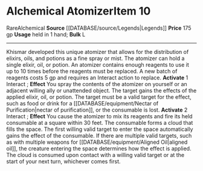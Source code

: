 ﻿---
bulk: L
id: '779'
item_category: Alchemical Items
item_subcategory: Alchemical Other
level: '10'
name: Alchemical Atomizer
price: 175 gp
rarity: Rare
source: '[[DATABASE/source/Legends|Legends]]'
subcategory: alchemical/other
trait:
- '[[DATABASE/trait/Alchemical|Alchemical]]'
- '[[DATABASE/trait/Rare|Rare]]'
type: Item
usage: held in 1 hand

---
# Alchemical Atomizer<span class="item-type">Item 10</span>

<span class="trait-rare item-trait">Rare</span><span class="item-trait">Alchemical</span>
**Source** [[DATABASE/source/Legends|Legends]]
**Price** 175 gp
**Usage** held in 1 hand; **Bulk** L

---
Khismar developed this unique atomizer that allows for the distribution of elixirs, oils, and potions as a fine spray or mist. The atomizer can hold a single elixir, oil, or potion. An atomizer contains enough reagents to use it up to 10 times before the reagents must be replaced. A new batch of reagents costs 5 gp and requires an Interact action to replace.
**Activate** <span class="action-icon">1</span> Interact ; **Effect** You spray the contents of the atomizer on yourself or an adjacent willing ally or unattended object. The target gains the effects of the applied elixir, oil, or potion. The target must be a valid target for the effect, such as food or drink for a [[DATABASE/equipment/Nectar of Purification|nectar of purification]], or the consumable is lost.
**Activate** <span class="action-icon">2</span> Interact ; **Effect** You cause the atomizer to mix its reagents and fire its held consumable at a square within 30 feet. The consumable forms a cloud that fills the space. The first willing valid target to enter the space automatically gains the effect of the consumable. If there are multiple valid targets, such as with multiple weapons for [[DATABASE/equipment/Aligned Oil|aligned oil]], the creature entering the space determines how the effect is applied. The cloud is consumed upon contact with a willing valid target or at the start of your next turn, whichever comes first.